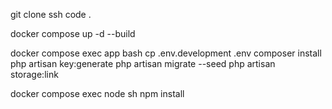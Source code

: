 git clone ssh
code .

docker compose up -d --build

docker compose exec app bash
cp .env.development .env
composer install
php artisan key:generate
php artisan migrate --seed
php artisan storage:link

docker compose exec node sh
npm install
